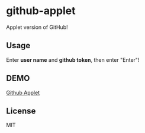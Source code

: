 # github-applet

Applet version of GitHub!

## Usage

Enter **user name** and **github token**, then enter "Enter"!

## DEMO

[Github Applet](./demo/github-applet.gif)

## License

MIT
